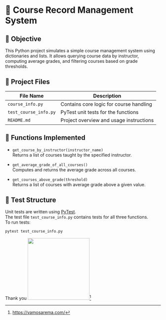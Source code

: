 # 📘 Course Record Management System

## 🧠 Objective
This Python project simulates a simple course management system using dictionaries and lists. It allows querying course data by instructor, computing average grades, and filtering courses based on grade thresholds.

## 📂 Project Files

| File Name        | Description |
|----|---|
| `course_info.py` | Contains core logic for course handling |
| `test_course_info.py` | PyTest unit tests for the functions |
| `README.md`      | Project overview and usage instructions |

## 🔧 Functions Implemented

- `get_course_by_instructor(instructor_name)`  
  Returns a list of courses taught by the specified instructor.

- `get_average_grade_of_all_courses()`  
  Computes and returns the average grade across all courses.

- `get_courses_above_grade(threshold)`  
  Returns a list of courses with average grade above a given value.

## 🧪 Test Structure
Unit tests are written using [PyTest](https://docs.pytest.org/).  
The test file `test_course_info.py` contains tests for all three functions.  
To run tests:

```bash
pytest test_course_info.py
```

Thank you
<img src="https://media.tenor.com/Rq4Oy8CarcgAAAAd/thank-you-thank-you-thanks.gif" width="200"/>[^1]

[^1]:https://vamosarema.com/


